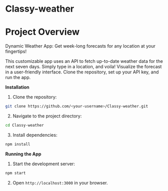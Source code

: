# Classy-weather

# Project Overview

Dynamic Weather App: Get week-long forecasts for any location at your fingertips!

This customizable app uses an API to fetch up-to-date weather data for the next seven days. Simply type in a location, and voila! Visualize the forecast in a user-friendly interface. Clone the repository, set up your API key, and run the app.

**Installation**

1. Clone the repository:

```bash
git clone https://github.com/<your-username>/Classy-weather.git
```

2. Navigate to the project directory:

```bash
cd Classy-weather
```

3. Install dependencies:

```bash
npm install
```

**Running the App**

1. Start the development server:

```bash
npm start
```

2. Open `http://localhost:3000` in your browser.


